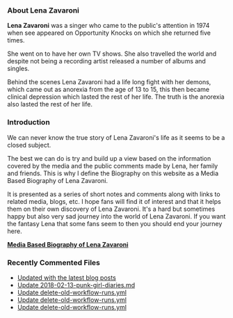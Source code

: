 ### About Lena Zavaroni

<p><strong>Lena Zavaroni</strong> was a singer who came to the public's attention in 1974 when see appeared on Opportunity Knocks on which she returned five times.</p>

<p>She went on to have her own TV shows. She also travelled the world and despite not being a recording artist released a number of albums and singles.</p>

<p>Behind the scenes Lena Zavaroni had a life long fight with her demons, which came out as anorexia from the age of 13 to 15, this then became clinical depression which lasted the rest of her life. The truth is the anorexia also lasted the rest of her life.</p>

### Introduction

<p>We can never know the true story of Lena Zavaroni's life as it seems to be a closed subject.</p>

<p>The best we can do is try and build up a view based on the information covered by the media and the public comments made by Lena, her family and friends. This is why I define the Biography on this website as a Media Based Biography of Lena Zavaroni.</p>

<p>It is presented as a series of short notes and comments along with links to related media, blogs, etc. I hope fans will find it of interest and that it helps them on their own discovery of Lena Zavaroni. It's a hard but sometimes happy but also very sad journey into the world of Lena Zavaroni. If you want the fantasy Lena that some fans seem to then you should end your journey here.</p>

<a href="https://fanzoflenazavaroni.github.io/biography/lena-zavaroni/"><strong>Media Based Biography of Lena Zavaroni</strong></a>

### Recently Commented Files

<!-- BLOG-POST-LIST:START -->
- [Updated with the latest blog posts](https://github.com/FanzOfLenaZavaroni/fanzoflenazavaroni.github.io/commit/dd172ce79f0c946532a47a13f503d8b05567f833)
- [Update 2018-02-13-punk-girl-diaries.md](https://github.com/FanzOfLenaZavaroni/fanzoflenazavaroni.github.io/commit/2b4d950cd9a6b300654b37dcdb7019d95e9a09db)
- [Update delete-old-workflow-runs.yml](https://github.com/FanzOfLenaZavaroni/fanzoflenazavaroni.github.io/commit/ac154ee7b24f495eed082a913e0505611127849a)
- [Update delete-old-workflow-runs.yml](https://github.com/FanzOfLenaZavaroni/fanzoflenazavaroni.github.io/commit/c9e40bd26d80066aef796e8393dbe9f960f1351d)
- [Update delete-old-workflow-runs.yml](https://github.com/FanzOfLenaZavaroni/fanzoflenazavaroni.github.io/commit/fde301900c0000c8647e2b41127730d2e4b98d18)
<!-- BLOG-POST-LIST:END -->
